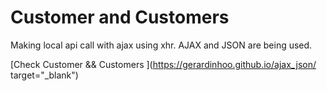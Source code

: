 # Customer and Customers 
Making local api call with ajax using xhr. AJAX and JSON are being used.





[Check Customer && Customers ](https://gerardinhoo.github.io/ajax_json/ target="_blank")



